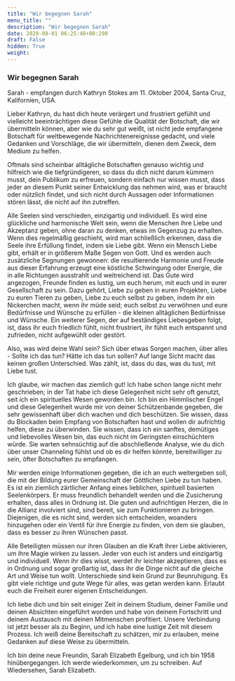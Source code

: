 ```yaml
---
title: "Wir begegnen Sarah"
menu_title: ""
description: "Wir begegnen Sarah"
date: 2020-08-01 06:25:48+00:290
draft: False
hidden: True
weight:
---
```

### Wir begegnen Sarah

Sarah - empfangen durch Kathryn Stokes am 11. Oktober 2004, Santa Cruz, Kalifornien, USA.

Lieber Kathryn, du hast dich heute verärgert und frustriert gefühlt und vielleicht beeinträchtigen diese Gefühle die Qualität der Botschaft, die wir übermitteln können, aber wie du sehr gut weißt, ist nicht jede empfangene Botschaft für weltbewegende Nachrichtenereignisse gedacht, und viele Gedanken und Vorschläge, die wir übermitteln, dienen dem Zweck, dem Medium zu helfen.

Oftmals sind scheinbar alltägliche Botschaften genauso wichtig und hilfreich wie die tiefgründigeren, so dass du dich nicht darum kümmern musst, dein Publikum zu erfreuen, sondern einfach nur wissen musst, dass jeder an diesem Punkt seiner Entwicklung das nehmen wird, was er braucht oder nützlich findet, und sich nicht durch Aussagen oder Informationen stören lässt, die nicht auf ihn zutreffen.

Alle Seelen sind verschieden, einzigartig und individuell. Es wird eine glückliche und harmonische Welt sein, wenn die Menschen ihre Liebe und Akzeptanz geben, ohne daran zu denken, etwas im Gegenzug zu erhalten. Wenn dies regelmäßig geschieht, wird man schließlich erkennen, dass die Seele ihre Erfüllung findet, indem sie Liebe gibt. Wenn ein Mensch Liebe gibt, erhält er in größerem Maße Segen von Gott. Und es werden auch zusätzliche Segnungen gewonnen: die resultierende Harmonie und Freude aus dieser Erfahrung erzeugt eine köstliche Schwingung oder Energie, die in alle Richtungen ausstrahlt und weitreichend ist. Das Gute wird angezogen, Freunde finden es lustig, um euch herum, mit euch und in eurer Gesellschaft zu sein. Dazu gehört, Liebe zu geben in euren Projekten, Liebe zu euren Tieren zu geben, Liebe zu euch selbst zu geben, indem ihr ein Nickerchen macht, wenn ihr müde seid; euch selbst zu verwöhnen und eure Bedürfnisse und Wünsche zu erfüllen - die kleinen alltäglichen Bedürfnisse und Wünsche. Ein weiterer Segen, der auf beständiges Liebesgeben folgt, ist, dass ihr euch friedlich fühlt, nicht frustriert, ihr fühlt euch entspannt und zufrieden, nicht aufgewühlt oder gestört.

Also, was wird deine Wahl sein? Sich über etwas Sorgen machen, über alles - Sollte ich das tun? Hätte ich das tun sollen? Auf lange Sicht macht das keinen großen Unterschied. Was zählt, ist, dass du das, was du tust, mit Liebe tust.

Ich glaube, wir machen das ziemlich gut! Ich habe schon lange nicht mehr geschrieben; in der Tat habe ich diese Gelegenheit nicht sehr oft genutzt, seit ich ein spirituelles Wesen geworden bin. Ich bin ein Himmlischer Engel und diese Gelegenheit wurde mir von deiner Schützenbande gegeben, die sehr gewissenhaft über dich wachen und dich beschützen. Sie wissen, dass du Blockaden beim Empfang von Botschaften hast und wollen dir aufrichtig helfen, diese zu überwinden. Sie wissen, dass ich ein sanftes, demütiges und liebevolles Wesen bin, das euch nicht im Geringsten einschüchtern würde. Sie warten sehnsüchtig auf die abschließende Analyse, wie du dich über unser Channeling fühlst und ob es dir helfen könnte, bereitwilliger zu sein, öfter Botschaften zu empfangen.

Mir werden einige Informationen gegeben, die ich an euch weitergeben soll, die mit der Bildung eurer Gemeinschaft der Göttlichen Liebe zu tun haben. Es ist ein ziemlich zärtlicher Anfang eines lieblichen, spirituell basierten Seelenkörpers. Er muss freundlich behandelt werden und die Zusicherung erhalten, dass alles in Ordnung ist. Die guten und aufrichtigen Herzen, die in die Allianz involviert sind, sind bereit, sie zum Funktionieren zu bringen. Diejenigen, die es nicht sind, werden sich entscheiden, woanders hinzugehen oder ein Ventil für ihre Energie zu finden, von dem sie glauben, dass es besser zu ihren Wünschen passt.

Alle Beteiligten müssen nur ihren Glauben an die Kraft ihrer Liebe aktivieren, um ihre Magie wirken zu lassen. Jeder von euch ist anders und einzigartig und individuell. Wenn ihr dies wisst, werdet ihr leichter akzeptieren, dass es in Ordnung und sogar großartig ist, dass ihr die Dinge nicht auf die gleiche Art und Weise tun wollt. Unterschiede sind kein Grund zur Beunruhigung. Es gibt viele richtige und gute Wege für alles, was getan werden kann. Erlaubt euch die Freiheit eurer eigenen Entscheidungen.

Ich liebe dich und bin seit einiger Zeit in deinem Studium, deiner Familie und deinen Absichten eingeführt worden und habe von deinem Fortschritt und deinem Austausch mit deinen Mitmenschen profitiert. Unsere Verbindung ist jetzt besser als zu Beginn, und ich habe eine lustige Zeit mit diesem Prozess. Ich weiß deine Bereitschaft zu schätzen, mir zu erlauben, meine Gedanken auf diese Weise zu übermitteln.

Ich bin deine neue Freundin, Sarah Elizabeth Egelburg, und ich bin 1958 hinübergegangen. Ich werde wiederkommen, um zu schreiben. Auf Wiedersehen, Sarah Elizabeth.
